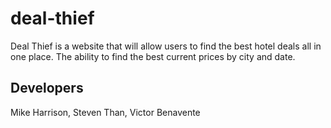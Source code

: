 # deal-thief  
Deal Thief is a website that will allow users to find the best hotel deals all in one place. The ability to find the best current prices by city and date.  

## Developers  
Mike Harrison, Steven Than, Victor Benavente
